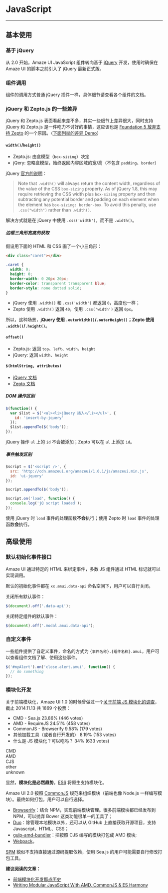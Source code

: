# JavaScript
---

## 基本使用

### 基于 jQuery

从 2.0 开始，Amaze UI JavaScript 组件转向基于 [jQuery](http://jquery.com/) 开发，使用时确保在 Amaze UI 的脚本之前引入了 jQuery 最新正式版。

### 组件调用

组件的调用方式普通 jQuery 插件一样，具体细节请查看各个组件的文档。

### jQuery 和 Zepto.js 的一些差异

jQuery 和 Zepto.js 表面看起来差不多，其实一些细节上差异很大，同时支持 jQuery 和 Zepto.js 是一件吃力不讨好的事情，这应该也是 [Foundation 5 放弃支持 Zepto](http://zurb.com/article/1293/why-we-dropped-zepto) 的一个原因。（[下面列举的差异 Demo](http://jsbin.com/noxuvi/1/edit?html,css,js,console)）

#### `width()`/`height()`

- Zepto.js: 由盒模型（`box-sizing`）决定
- jQery: 忽略盒模型，始终返回内容区域的宽/高（不包含 `padding`、`border`）

jQuery [官方的说明](http://api.jquery.com/width/#width)：

> Note that `.width()` will always return the content width, regardless of the value of the CSS `box-sizing` property. As of jQuery 1.8, this may require retrieving the CSS width plus `box-sizing` property and then subtracting any potential border and padding on each element when the element has `box-sizing: border-box`. To avoid this penalty, use `.css("width")` rather than `.width()`.

解决方式就是在 jQuery 中使用 `.css('width')`，而不是 `.width()`。

##### 边框三角形宽高的获取

假设用下面的 HTML 和 CSS 画了一个小三角形：

```html
<div class="caret"></div>
```

```css
.caret {
  width: 0;
  height: 0;
  border-width: 0 20px 20px;
  border-color: transparent transparent blue;
  border-style: none dotted solid;
}
```

- jQuery 使用 `.width()` 和 `.css('width')` 都返回 `0`，高度也一样；
- Zepto 使用 `.width()` 返回 `40`，使用 `.css('width')` 返回 `0px`。

所以，这种场景，**jQuery 使用 `.outerWidth()`/`.outerHeight()`；Zepto 使用 `.width()`/`.height()`**。

#### `offset()`

- Zepto.js: 返回 `top`、`left`、`width`、`height`
- jQuery: 返回 `width`、`height`

#### `$(htmlString, attributes)`

- [jQuery 文档](http://api.jquery.com/jQuery/#jQuery-html-attributes)
- [Zepto 文档](http://zeptojs.com/#$())

##### DOM 操作区别

```js
$(function() {
  var $list = $('<ul><li>jQuery 插入</li></ul>', {
    id: 'insert-by-jquery'
  });
  $list.appendTo($('body'));
});
```
jQuery 操作 `ul` 上的 `id` 不会被添加；Zepto 可以在 `ul` 上添加 `id`。

##### 事件触发区别

```js
$script = $('<script />', {
  src: 'http://cdn.amazeui.org/amazeui/1.0.1/js/amazeui.min.js',
  id: 'ui-jquery'
});

$script.appendTo($('body'));

$script.on('load', function() {
  console.log('jQ script loaded');
});
```

使用 jQuery 时 `load` 事件的处理函数**不会**执行；使用 Zepto 时 `load` 事件的处理函数**会**执行。

## 高级使用

### 默认初始化事件接口

Amaze UI 通过特定的 HTML 来绑定事件，多数 JS 组件通过 HTML 标记就可以实现调用。

默认的初始化事件都在 `xx.amui.data-api` 命名空间下，用户可以自行关闭。

关闭所有默认事件：

```javascript
$(document).off('.data-api');
```

关闭特定组件的默认事件：

```javascript
$(document).off('.modal.amui.data-api');
```

### 自定义事件

一些组件提供了自定义事件，命名的方式为 `{事件名称}.{组件名称}.amui`，用户可以查看组件文档了解、使用这些事件。

```javascript
$('#myAlert').on('close.alert.amui', function() {
  // do something
});
```

### 模块化开发

关于前端模块化，Amaze UI 1.0 的时候曾做过一个[关于前端 JS 模块化的调查](/javascript?_ver=1.x)，截止 2014.11.13 共 1869 个投票：

- CMD - Sea.js  23.86%  (446 votes)
- AMD - RequireJS  24.51%  (458 votes)
- CommonJS - Browserify  9.58%  (179 votes)
- 其他加载工具（或者自行开发的）  8.19%  (153 votes)
- 什么是 JS 模块化？可以吃吗？  34%  (633 votes)

<div class="am-progress">
  <div class="am-progress-bar" style="width: 23.8%" data-am-popover="{content: 'CMD - Sea.js  23.86%  (446 votes)', trigger: 'hover focus'}">CMD</div>
  <div class="am-progress-bar am-progress-bar-secondary" data-am-popover="{content: 'AMD - RequireJS  24.51%  (458 votes)', trigger: 'hover focus'}" style="width: 24.5%" >AMD</div>
  <div class="am-progress-bar am-progress-bar-success" style="width: 9.5%" data-am-popover="{content: 'CommonJS - Browserify  9.58%  (179 votes)', trigger: 'hover focus'}">CJS</div>
  <div class="am-progress-bar am-progress-bar-warning" style="width: 8.2%" data-am-popover="{content: '其他加载工具（或者自行开发的）  8.19%  (153 votes)', trigger: 'hover focus'}">other</div>
  <div class="am-progress-bar am-progress-bar-danger" style="width: 34%" data-am-popover="{content: '什么是 JS 模块化？可以吃吗？  34%  (633 votes)', trigger: 'hover focus'}">unknown</div>
</div>

显然，**模块化是必然趋势**，[ES6](http://wiki.ecmascript.org/doku.php?id=harmony:modules) 将原生支持模块化。

Amaze UI 2.0 按照 [CommonJS](http://wiki.commonjs.org/wiki/CommonJS) 规范来组织模块（前端也像 Node.js 一样编写模块）。最终如何打包，用户可以自行选择。

- [Browserify](http://browserify.org/)：结合 NPM，实现前端模块管理。很多前端模块都已经发布到 NPM，可以抛弃 Bower 这类功能很单一的工具了；
- [Duo](http://duojs.org/)：除管理本地模块以外，还可以从 GitHub 上直接获取开源项目，支持 Javascript、HTML、CSS；
- [gulp-amd-bundler](https://www.npmjs.org/package/gulp-amd-bundler)：把按照 CJS 编写的模块打包成 AMD 模块;
- [Webpack](https://github.com/webpack/webpack)。

[SPM](http://spmjs.io/) 貌似不支持直接通过源码提取依赖，使用 Sea.js 的用户可能需要自行修改打包工具。

__建议阅读的文章：__

* [前端模块化开发那点历史](https://github.com/seajs/seajs/issues/588)
* [Writing Modular JavaScript With AMD, CommonJS & ES Harmony](http://addyosmani.com/writing-modular-js/)

